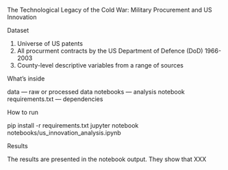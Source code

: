 The Technological Legacy of the Cold War: Military Procurement and US Innovation

Dataset

1) Universe of US patents 
2) All procurment contracts by the US Department of Defence (DoD) 1966-2003
3) County-level descriptive variables from a range of sources

What’s inside

data — raw or processed data
notebooks — analysis notebook
requirements.txt — dependencies

How to run

pip install -r requirements.txt
jupyter notebook notebooks/us_innovation_analysis.ipynb

Results 

The results are presented in the notebook output. They show that XXX
